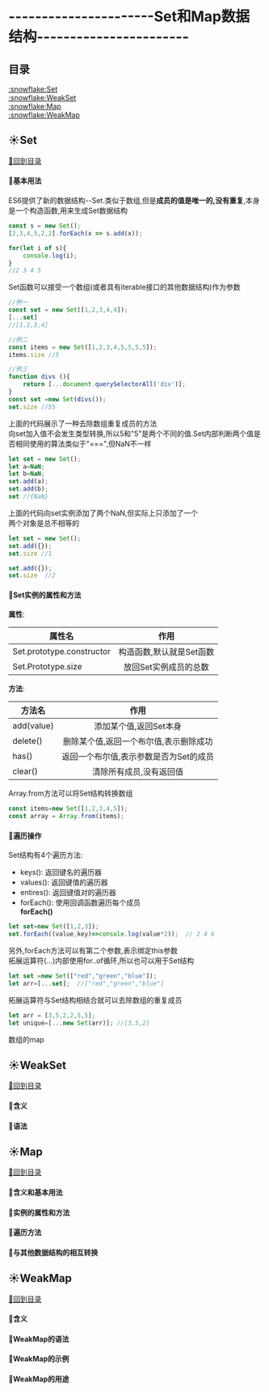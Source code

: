 # ----------------------Set和Map数据结构-----------------------
## 目录
<p id="title"></p>
<a href="#p1">:snowflake:Set</a><br>
<a href="#p2">:snowflake:WeakSet</a><br>
<a href="#p3">:snowflake:Map</a><br>
<a href="#p4">:snowflake:WeakMap</a><br>
<p id="p1"></p>

## :sunny:Set
<a href="#title">:whale2:回到目录</a><br>
#### :mag_right:基本用法
ES6提供了新的数据结构--Set.类似于数组,但是**成员的值是唯一的,没有重复**,本身是一个构造函数,用来生成Set数据结构
```JavaScript
const s = new Set();
[2,3,4,5,2,2].forEach(x => s.add(x));

for(let i of s){
    console.log(i);
}
//2 3 4 5
```
Set函数可以接受一个数组(或者具有iterable接口的其他数据结构)作为参数
```JavaScript
//例一
const set = new Set([1,2,3,4,4]);
[...set]
//[1,2,3,4]

//例二
const items = new Set([1,2,3,4,5,5,5,5]);
items.size //5

//例三
function divs (){
    return [...document.querySelectorAll('div')];
}
const set =new Set(divs());
set.size //55
```
上面的代码展示了一种去除数组重复成员的方法<br>
向set加入值不会发生类型转换,所以5和"5"是两个不同的值.Set内部判断两个值是否相同使用的算法类似于"===",但NaN不一样
```JavaScript
let set = new Set();
let a=NaN;
let b=NaN;
set.add(a);
set.add(b);
set //{NaN}
```
上面的代码向set实例添加了两个NaN,但实际上只添加了一个<br>
两个对象是总不相等的
```JavaScript
let set = new Set();
set.add({});
set.size //1

set.add({});
set.size  //2
```
#### :mag_right:Set实例的属性和方法
**属性**: 

属性名|作用
---|:--:
Set.prototype.constructor|构造函数,默认就是Set函数
Set.Prototype.size|放回Set实例成员的总数

**方法**: 

方法名|作用
---|:--:
add(value)|添加某个值,返回Set本身
delete()|删除某个值,返回一个布尔值,表示删除成功
has()|返回一个布尔值,表示参数是否为Set的成员
clear()|清除所有成员,没有返回值

Array.from方法可以将Set结构转换数组
```JavaScript
const items=new Set([1,2,3,4,5]);
const array = Array.from(items);
```
#### :mag_right:遍历操作
Set结构有4个遍历方法:<br>
+ keys(): 返回键名的遍历器
+ values(): 返回键值的遍历器
+ entires(): 返回键值对的遍历器
+ forEach(): 使用回调函数遍历每个成员<br>
**forEach()**<br>
```JavaScript
let set=new Set([1,2,3]);
set.forEach((value,key)=>console.log(value*2));  // 2 4 6
```
另外,forEach方法可以有第二个参数,表示绑定this参数
<br>
拓展运算符(...)内部使用for..of循环,所以也可以用于Set结构
```JavaScript
let set =new Set(["red","green","blue"]);
let arr=[...set];  //["red","green","blue"]
```
拓展运算符与Set结构相结合就可以去除数组的重复成员
```JavaScript
let arr = [3,5,2,2,5,5];
let unique=[...new Set(arr)]; //[3,5,2]
```
数组的map
<p id="p2"></p>

## :sunny:WeakSet
<a href="#title">:whale2:回到目录</a><br>
#### :mag_right:含义
#### :mag_right:语法
<p id="p3"></p>

## :sunny:Map
<a href="#title">:whale2:回到目录</a><br>
#### :mag_right:含义和基本用法
#### :mag_right:实例的属性和方法
#### :mag_right:遍历方法
#### :mag_right:与其他数据结构的相互转换
<p id="p4"></p>

## :sunny:WeakMap
<a href="#title">:whale2:回到目录</a><br>
#### :mag_right:含义
#### :mag_right:WeakMap的语法
#### :mag_right:WeakMap的示例
#### :mag_right:WeakMap的用途
